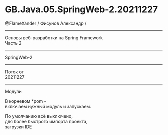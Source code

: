 # GB.Java.05.SpringWeb-2.20211227
@FlameXander / Фисунов Александр /   

---
Основы веб-разработки на Spring Framework  
Часть 2

---
SpringWeb-2  

---
Поток от  
20211227  

---
Модули  

В корневом *pom -  
включаем нужный модуль и запускаем.  

По умолчанию всё выключено,  
для более быстрого импорта проекта,  
загрузки IDE
















